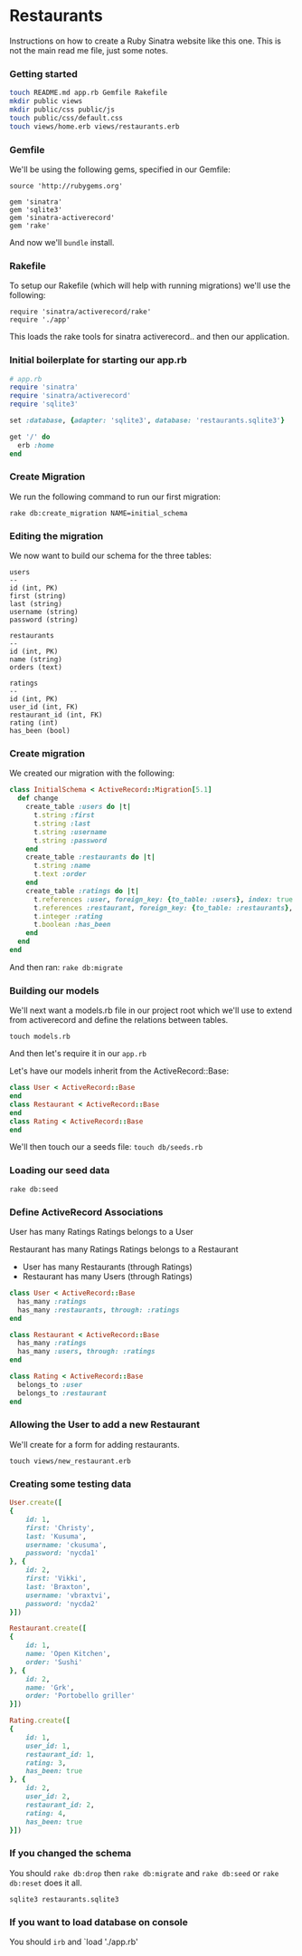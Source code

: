 
# Restaurants

Instructions on how to create a Ruby Sinatra website like this one. This is not the main read me file, just some notes.

### Getting started

```bash
touch README.md app.rb Gemfile Rakefile
mkdir public views
mkdir public/css public/js
touch public/css/default.css
touch views/home.erb views/restaurants.erb
```

### Gemfile
We'll be using the following gems, specified in our Gemfile:

```
source 'http://rubygems.org'

gem 'sinatra'
gem 'sqlite3'
gem 'sinatra-activerecord'
gem 'rake'
```

And now we'll `bundle` install.

### Rakefile

To setup our Rakefile (which will help with running migrations) we'll use the following:

```
require 'sinatra/activerecord/rake'
require './app'
```

This loads the rake tools for sinatra activerecord.. and then our application.

### Initial boilerplate for starting our app.rb

```ruby
# app.rb
require 'sinatra'
require 'sinatra/activerecord'
require 'sqlite3'

set :database, {adapter: 'sqlite3', database: 'restaurants.sqlite3'}

get '/' do
  erb :home
end
```

### Create Migration

We run the following command to run our first migration:

```
rake db:create_migration NAME=initial_schema
```

### Editing the migration

We now want to build our schema for the three tables:


```
users
--
id (int, PK)
first (string)
last (string)
username (string)
password (string)

restaurants
--
id (int, PK)
name (string)
orders (text)

ratings 
--
id (int, PK)
user_id (int, FK)
restaurant_id (int, FK)
rating (int)
has_been (bool)

```

### Create migration

We created our migration with the following:

```ruby
class InitialSchema < ActiveRecord::Migration[5.1]
  def change
    create_table :users do |t|
      t.string :first
      t.string :last
      t.string :username
      t.string :password
    end
    create_table :restaurants do |t|
      t.string :name
      t.text :order
    end
    create_table :ratings do |t|
      t.references :user, foreign_key: {to_table: :users}, index: true
      t.references :restaurant, foreign_key: {to_table: :restaurants}, index: true
      t.integer :rating
      t.boolean :has_been
    end
  end
end
```

And then ran: `rake db:migrate`

### Building our models

We'll next want a models.rb file in our project root which we'll use to extend from activerecord and define the relations between tables.

`touch models.rb`

And then let's require it in our `app.rb`

Let's have our models inherit from the ActiveRecord::Base:

```ruby
class User < ActiveRecord::Base
end
class Restaurant < ActiveRecord::Base
end
class Rating < ActiveRecord::Base
end
```

We'll then touch our a seeds file: `touch db/seeds.rb`

### Loading our seed data

`rake db:seed`

### Define ActiveRecord Associations

User has many Ratings
Ratings belongs to a User

Restaurant has many Ratings
Ratings belongs to a Restaurant

+ User has many Restaurants (through Ratings)
+ Restaurant has many Users (through Ratings)

```ruby
class User < ActiveRecord::Base
  has_many :ratings
  has_many :restaurants, through: :ratings
end

class Restaurant < ActiveRecord::Base
  has_many :ratings
  has_many :users, through: :ratings
end

class Rating < ActiveRecord::Base
  belongs_to :user
  belongs_to :restaurant
end
```

### Allowing the User to add a new Restaurant

We'll create for a form for adding restaurants.

`touch views/new_restaurant.erb`

### Creating some testing data

```ruby
User.create([
{
	id: 1, 
	first: 'Christy', 
	last: 'Kusuma', 
	username: 'ckusuma', 
	password: 'nycda1'
}, {
	id: 2, 
	first: 'Vikki', 
	last: 'Braxton', 
	username: 'vbraxtvi', 
	password: 'nycda2'
}])

Restaurant.create([
{
	id: 1, 
	name: 'Open Kitchen', 
	order: 'Sushi'
}, {
	id: 2, 
	name: 'Grk', 
	order: 'Portobello griller'
}])

Rating.create([
{
	id: 1, 
	user_id: 1, 
	restaurant_id: 1, 
	rating: 3,
	has_been: true
}, {
	id: 2, 
	user_id: 2, 
	restaurant_id: 2, 
	rating: 4,
	has_been: true
}])
```

### If you changed the schema

You should `rake db:drop` then `rake db:migrate` and `rake db:seed` or `rake db:reset` does it all.

`sqlite3 restaurants.sqlite3`

### If you want to load database on console

You should `irb` and `load './app.rb'


